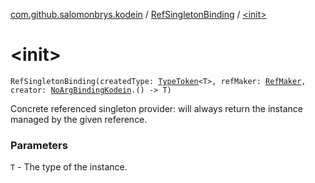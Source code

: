 [com.github.salomonbrys.kodein](../index.md) / [RefSingletonBinding](index.md) / [&lt;init&gt;](.)

# &lt;init&gt;

`RefSingletonBinding(createdType: `[`TypeToken`](../-type-token/index.md)`<T>, refMaker: `[`RefMaker`](../-ref-maker/index.md)`, creator: `[`NoArgBindingKodein`](../../com.github.salomonbrys.kodein.bindings/-no-arg-binding-kodein/index.md)`.() -> T)`

Concrete referenced singleton provider: will always return the instance managed by the given reference.

### Parameters

`T` - The type of the instance.